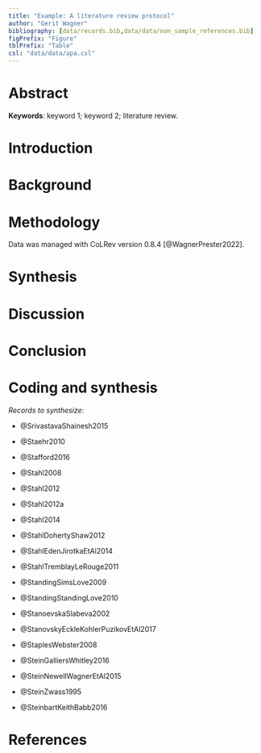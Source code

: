 ```yaml
---
title: "Example: A literature review protocol"
author: "Gerit Wagner"
bibliography: [data/records.bib,data/data/non_sample_references.bib]
figPrefix: "Figure"
tblPrefix: "Table"
csl: "data/data/apa.csl"
---
```


# Abstract

**Keywords**: keyword 1; keyword 2; literature review.

# Introduction

# Background

# Methodology

Data was managed with CoLRev version 0.8.4 [@WagnerPrester2022].

# Synthesis

# Discussion

# Conclusion

<!--
# Appendix

## Declarations

## List of contributors

## Project timeline

## Software tools

## Publication plan
 -->

# Coding and synthesis

_Records to synthesize_:<!-- NEW_RECORD_SOURCE -->


- @SrivastavaShainesh2015

- @Staehr2010

- @Stafford2016

- @Stahl2008

- @Stahl2012

- @Stahl2012a

- @Stahl2014

- @StahlDohertyShaw2012

- @StahlEdenJirotkaEtAl2014

- @StahlTremblayLeRouge2011

- @StandingSimsLove2009

- @StandingStandingLove2010

- @StanoevskaSlabeva2002

- @StanovskyEckleKohlerPuzikovEtAl2017

- @StaplesWebster2008

- @SteinGalliersWhitley2016

- @SteinNewellWagnerEtAl2015

- @SteinZwass1995

- @SteinbartKeithBabb2016

# References

